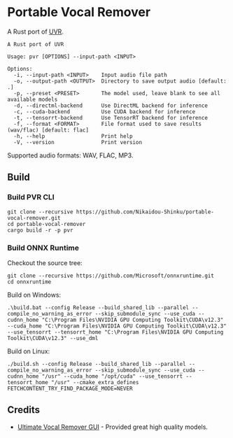 # Portable Vocal Remover

A Rust port of [UVR](https://github.com/Anjok07/ultimatevocalremovergui).

```console
A Rust port of UVR

Usage: pvr [OPTIONS] --input-path <INPUT>

Options:
  -i, --input-path <INPUT>    Input audio file path
  -o, --output-path <OUTPUT>  Directory to save output audio [default: .]
  -p, --preset <PRESET>       The model used, leave blank to see all available models
  -d, --directml-backend      Use DirectML backend for inference
  -c, --cuda-backend          Use CUDA backend for inference
  -t, --tensorrt-backend      Use TensorRT backend for inference
  -f, --format <FORMAT>       File format used to save results (wav/flac) [default: flac]
  -h, --help                  Print help
  -V, --version               Print version
```

Supported audio formats: WAV, FLAC, MP3.

## Build

### Build PVR CLI

```shell
git clone --recursive https://github.com/Nikaidou-Shinku/portable-vocal-remover.git
cd portable-vocal-remover
cargo build -r -p pvr
```

### Build ONNX Runtime

Checkout the source tree:

```shell
git clone --recursive https://github.com/Microsoft/onnxruntime.git
cd onnxruntime
```

Build on Windows:

```shell
.\build.bat --config Release --build_shared_lib --parallel --compile_no_warning_as_error --skip_submodule_sync --use_cuda --cudnn_home "C:\Program Files\NVIDIA GPU Computing Toolkit\CUDA\v12.3" --cuda_home "C:\Program Files\NVIDIA GPU Computing Toolkit\CUDA\v12.3" --use_tensorrt --tensorrt_home "C:\Program Files\NVIDIA GPU Computing Toolkit\CUDA\v12.3" --use_dml
```

Build on Linux:

```shell
./build.sh --config Release --build_shared_lib --parallel --compile_no_warning_as_error --skip_submodule_sync --use_cuda --cudnn_home "/usr" --cuda_home "/opt/cuda" --use_tensorrt --tensorrt_home "/usr" --cmake_extra_defines FETCHCONTENT_TRY_FIND_PACKAGE_MODE=NEVER
```

## Credits

- [Ultimate Vocal Remover GUI](https://github.com/Anjok07/ultimatevocalremovergui) - Provided great high quality models.
